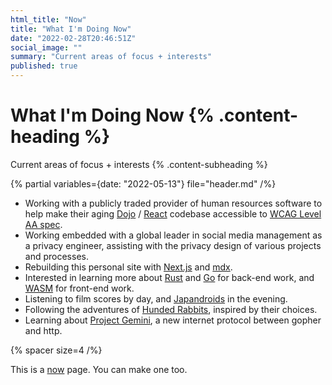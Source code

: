 ```yaml
---
html_title: "Now"
title: "What I'm Doing Now"
date: "2022-02-28T20:46:51Z"
social_image: ""
summary: "Current areas of focus + interests"
published: true
---
```


# What I'm Doing Now {% .content-heading %}

Current areas of focus + interests {% .content-subheading %}

{% partial variables={date: "2022-05-13"} file="header.md" /%}

- Working with a publicly traded provider of human resources software to help make their aging [Dojo](https://dojotoolkit.org/) / [React](https://reactjs.org/) codebase accessible to [WCAG Level AA spec](https://www.w3.org/WAI/WCAG2AA-Conformance).
- Working embedded with a global leader in social media management as a privacy engineer, assisting with the privacy design of various projects and processes.
- Rebuilding this personal site with [Next.js](https://nextjs.org/) and [mdx](https://mdxjs.com).
- Interested in learning more about [Rust](https://www.rust-lang.org/) and [Go](https://golang.org/) for back-end work, and [WASM](https://webassembly.org/) for front-end work.
- Listening to film scores by day, and [Japandroids](https://japandroids.com/) in the evening.
- Following the adventures of [Hunded Rabbits](https://100r.co/site/home.html), inspired by their choices.
- Learning about [Project Gemini](https://gemini.circumlunar.space/), a new internet protocol between gopher and http.

{% spacer size=4 /%}

This is a [now](https://nownownow.com/about) page. You can make one too.
